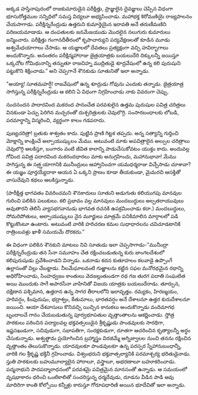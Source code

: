 ﻿అక్కడ హస్తినాపురంలో రాజకుమారుడైన పరీక్షిత్తు, ప్రాజ్ఞులైన దైవజ్ఞులు చెప్పిన విధంగా భూసురోత్తముల సన్నిధిలో సమస్త విద్యలూ అభ్యసించాడు. మహాభక్త శిరోమణియై రాజ్యపాలనం చేయసాగాడు. పరీక్షిన్నరేంద్రుడు ఉత్తరుని కుమార్తెయైన ఇరావతి అనే తరుణీమణిని పరిణయమాడాడు. ఆ దంపతులకు జనమేజయుడు మొదలైన నలుగురు కుమారులు జన్మించారు. పరీక్షిత్తు గంగానదీతీరంలో కృపాచార్యుని పర్యవేక్షణలతో కూడిన మూడు అశ్వమేధయాగాలు చేసాడు. ఆ యజ్ఞాలలో దేవతలు ప్రత్యక్షంగా వచ్చి హవిర్భాగాలు అందుకొన్నారు. అనంతరం పరీక్షిన్మహారాజు జైత్రయాత్రకు బయలుదేరి దిక్కులన్నీ జయిస్తూ ఒక్కచోట గోమిథునాన్ని తన్నుతూ రాజచిహ్న ముద్రితుడై శూద్రవేషంలో ఉన్న కలి పురుషుని పట్టుకొని శిక్షించాడు.” అని చెప్పగానే శౌనకుడు సూతునితో ఇలా అన్నాడు. 

"అయ్యా! సూతమహర్షీ! రాజవేషంలో ఉన్న శూద్రుడు గోవును ఎందుకు తన్నాడు. జైత్రయాత్ర సాగిస్తున్న పరీక్షిన్నరేంద్రుడు ఆ కలిని ఏ విధంగా నిగ్రహించాడు నాకు వివరంగా చెప్పు. 

నందనందన పాదారవింద మకరంద పానంచేత పరవశులైన ఉత్తమ పురుషుల పవిత్ర చరిత్రలు వినకుండా పెచ్చు పెరిగిన మచ్చరంతో దుశ్చరిత్రులకు చెవులొగ్గి. సంసారబంధాలకు లోబడి, పరమార్థాన్ని విస్మరించి, వ్యర్థంగా కాలం గడపరాదు. 

పుణ్యచరిత్రా! బ్రతుకు శాశ్వతం కాదు. పుట్టిన ప్రాణి గిట్టక తప్పదు. అన్న సత్యాన్ని గుర్తించి మోక్షాన్ని కాంక్షించే అల్పాయుష్కులం మేము. అటువంటి మాకు అపవిత్రాలైన అల్పుల చరిత్రాలు చెవులొగ్గి ఆలకిస్తూ, బంగారం వంటి జీవిత కాలాన్ని పాడుచేసుకోవటం యుక్తం కాదు. అందువల్ల గోవింద పవిత్ర పదారవింద మకరందధారలు మాకు అనుగ్రహించు, మహానుభావా! మేము సాగిస్తున్న ఈ సత్ర్తయాగానికి మునీంద్రులు ఆహ్వానించగా యమధర్మరాజు విచ్చేసాడు చూశావా? ఈ యజ్ఞం పూర్తయ్యేదాకా ఆయన ఏ ఒక్కని ప్రాణం కూడా తీయకుండా, మైమరచి ఆసక్తితో వాసుదేవుని కథలు ఆలకిస్తున్నాడు. 

(పారీక్షిత్త భాగవతం వివరించమని శౌనకాదులు సూతుని అడుగుతు కలియుగపు మానవుల గురించి పలికిన పలుకులు. కలి ప్రభావం వల్ల మానవులు మందబుద్ధులు అల్పతరాయువులు అవుతారని తెలిసే వ్యాసభగవానుడు భాగవత రచనకి ఉపక్రమించాడు కదా.) మందబుద్ధులు, సోమరిపోతులు, అల్పాయుష్కులు నైన మూర్ఖులు మాత్రమే పనికిమాలిన మార్గాలలో పడి కొట్టుకొంటూ ఉంటారు. అటువంటి వారికి హరిచరణ కమల సుధాధారలను చవిచూడటానికి రాత్రింబవళ్లు ఖాళీ సమయమే దొరకదు.” 

ఈ విధంగా పలికిన శౌనకుని మాటలు నివి సూతుడు ఇలా చెప్పసాగాడు-"మునీంద్రా పరీక్షిన్నరేంద్రుడు తన సేనా సమూహం చేత రక్షించబడుతున్న కురు జాంగలదేశంలో కలిపురుషుడు ప్రవేశించాడని విన్నాడు. ఒకనాడు కదన కుతూహలం కలవాడై ఉప్పొంగే ఉల్లాసంతో విల్లు చేబట్టాడు. నీలమేఘాలవంటి గుఱ్ఱాలను కట్టిన సఫల మనోరథమైన రథాన్ని అధిరోహించాడు, సింహధ్వజం కాంతులు వెదజల్లుతుండగా రథ గజ తురగ పదాతి సంఘటిత అయి ముందుకు సాగే అపారసేనా వాహినితో విజయ యాత్రకు బయలుదేరాడు. తూర్పున, దక్షిణాన పశ్చిమాన, ఉత్తరాన ఉన్న సాగర తీరాలలోని ఇలావృత్తం. రమ్యకం, హిరణ్మయం, హరివర్షం, కింపురుషం, భద్రాశ్వం, కేతుమాలు, భారతవర్షం అనే దేశాలనూ ఉత్తర కురుదేశాలనూ జయించి. ఆయా దేశవాసులు కొనివచ్చి యిచ్చిన కానుకలు అందుకొన్నాడు వందిమాగధ బృందాలచే గానం చేయబడుతున్న పూర్వభూపతుల వృత్తాంతాలను ఆకర్ణించాడు. స్తోత్ర పాఠకులు పఠించిన పద్యాలవల్ల భక్తవత్సలుడైన శ్రీకృష్ణుడు పాండవులకు సారథిగా, ఇష్టసఖుడుగా, సచివుడుగా, సభాపతిగా, సంరక్షకుడుగా, దూతగా ఆచరించిన కృత్యాలన్నీ అర్థం చేసుకున్నాడు. అశ్వత్థామ ప్రయోగించిన బ్రహ్మాస్త్రం విరజిమ్మే అగ్నిజ్వాలల నుంచి తనను రక్షించిన వృత్తాంతం తెలుసుకొన్నాడు. యాదవులకూ పాండవులకూ ఉన్న పరస్పర స్నేహానుబంధాన్నీ, వారికి గల శ్రీకృష్ణ భక్తినీ గ్రహించాడు. విశ్వంభరుని భక్తవాత్సల్యానికి పరమాశ్చర్య భరితుడైనాడు. స్తుతి పాఠకులకు బహుమూల్యాలైన హారాలూ, వస్త్రాలూ, అభరణాలూ బహూకరించాడు. పద్మనాభుని పాదపద్మారాధనంలో పరవశమై పవిత్రమైన మానసంతో ఉన్నాడు. ఆ సమయంలో వృషభాకారం ధరించి ఒంటికాలితో సంచరిస్తున్న ధర్మదేవుడు, దూడను వీడిన పాడి ఆవు మాదిరిగా కాంతి కోల్పోయి కన్నీళ్లు కారుస్తూ గోరూపధారిణి అయిన భూదేవితో ఇలా అన్నాడు. 


